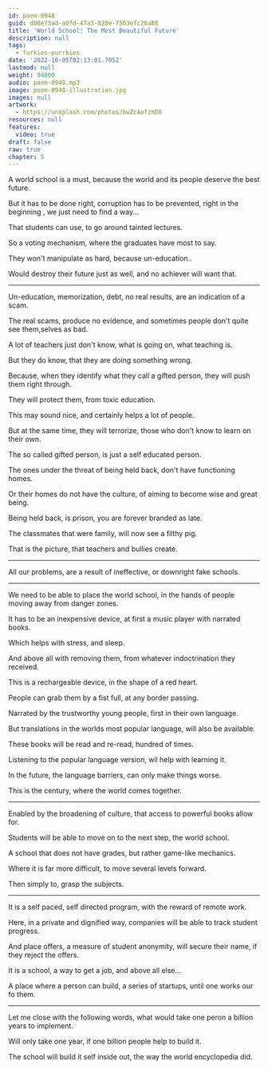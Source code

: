 ```yaml
---
id: poem-0948
guid: d00e73ad-a0fd-47a3-820e-7503efc26a88
title: 'World School: The Most Beautiful Future'
description: null
tags:
  - furkies-purrkies
date: '2022-10-05T02:13:01.705Z'
lastmod: null
weight: 94800
audio: poem-0948.mp3
image: poem-0948-illustration.jpg
images: null
artwork:
  - https://unsplash.com/photos/bwZcAefzmD8
resources: null
features:
  video: true
draft: false
raw: true
chapter: 5
---
```


A world school is a must,
because the world and its people deserve the best future.

But it has to be done right, corruption has to be prevented,
right in the beginning , we just need to find a way...

That students can use,
to go around tainted lectures.

So a voting mechanism,
where the graduates have most to say.

They won't manipulate as hard,
because un-education..

Would destroy their future just as well,
and no achiever will want that.

---

Un-education, memorization, debt,
no real results, are an indication of a scam.

The real scams, produce no evidence,
and sometimes people don't quite see them,selves as bad.

A lot of teachers just don't know,
what is going on, what teaching is.

But they do know,
that they are doing something wrong.

Because, when they identify what they call a gifted person,
they will push them right through.

They will protect them,
from toxic education.

This may sound nice,
and certainly helps a lot of people.

But at the same time, they will terrorize,
those who don't know to learn on their own.

The so called gifted person,
is just a self educated person.

The ones under the threat of being held back,
don't have functioning homes.

Or their homes do not have the culture,
of aiming to become wise and great being.

Being held back, is prison,
you are forever branded as late.

The classmates that were family,
will now see a filthy pig.

That is the picture,
that teachers and bullies create.

---

All our problems, are a result of ineffective,
or downright fake schools.

---  

We need to be able to place the world school,
in the hands of people moving away from danger zones.

It has to be an inexpensive device,
at first a music player with narrated books.

Which helps with stress,
and sleep.

And above all with removing them,
from whatever indoctrination they received.

This is a rechargeable device,
in the shape of a red heart.

People can grab them by a fist full,
at any border passing.

Narrated by the trustworthy young people,
first in their own language.

But translations in the worlds most popular language,
will also be available.

These books will be read and re-read,
hundred of times.

Listening to the popular language version,
wil help with learning it.

In the future, the language barriers,
can only make things worse.

This is the century,
where the world comes together.

---

Enabled by the broadening of culture,
that access to powerful books allow for.

Students will be able to move on to the next step,
the world school.

A school that does not have grades,
but rather game-like mechanics.

Where it is far more difficult,
to move several levels forward.

Then simply to,
grasp the subjects.

---

It is a self paced, self directed program,
with the reward of remote work.

Here, in a private and dignified way,
companies will be able to track student progress.

And place offers, a measure of student anonymity,
will secure their name, if they reject the offers. 

It is a school, a way to get a job,
and above all else...

A place where a person can build,
a series of startups, until one works our fo them.

---

Let me close with the following words,
what would take one peron a billion years to implement.

Will only take one year,
if one billion people help to build it.

The school will build it self inside out,
the way the world encyclopedia did.
